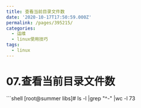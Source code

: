 ```yaml
---
title: 查看当前目录文件数
date: '2020-10-17T17:50:59.000Z'
permalink: /pages/395215/
categories:
  - 运维
  - linux使用技巧
tags:
  - linux
---
```


# 07.查看当前目录文件数

\`\`\`shell \[root@summer libs\]\# ls -l \|grep "^-" \|wc -l 73


